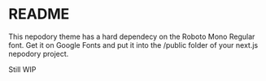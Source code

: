 # README

This nepodory theme has a hard dependecy on the Roboto Mono Regular font.
Get it on Google Fonts and put it into the /public folder of your next.js nepodory project.

Still WIP
